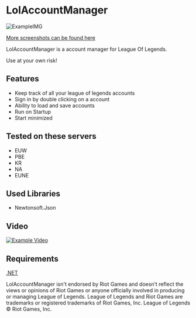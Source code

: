 # LolAccountManager
![ExampleIMG](https://i.imgur.com/4BHW7Us.png)

[More screenshots can be found here](https://imgur.com/a/ITKUrWZ)


LolAccountManager is a account manager for League Of Legends.



Use at your own risk!
## Features
- Keep track of all your league of legends accounts
- Sign in by double clicking on a account
- Ability to load and save accounts
- Run on Startup
- Start minimized

## Tested on these servers
- EUW
- PBE
- KR
- NA
- EUNE


## Used Libraries
- Newtonsoft.Json

## Video 
[![Example Video](https://img.youtube.com/vi/2FM-Na2WFGI/0.jpg)](https://www.youtube.com/watch?v=2FM-Na2WFGI "LolAccountManager")

## Requirements
[.NET](https://dotnet.microsoft.com/download/dotnet/5.0)






LolAccountManager isn't endorsed by Riot Games and doesn’t reflect the views or opinions of Riot Games or anyone officially involved in producing or managing League of Legends. League of Legends and Riot Games are trademarks or registered trademarks of Riot Games, Inc. League of Legends © Riot Games, Inc.
